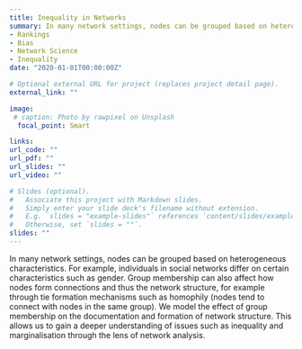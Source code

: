 ```yaml
---
title: Inequality in Networks
summary: In many network settings, nodes can be grouped based on heterogeneous characteristics. For example, individuals in social networks differ on certain characteristics such as gender. Group membership can also affect how nodes form connections and thus the network structure, for example through tie formation mechanisms such as homophily (nodes tend to connect with nodes in the same group). We model the effect of group membership on the documentation and formation of network structure. This allows us to gain a deeper understanding of issues such as inequality and marginalisation through the lens of network analysis.tags:
- Rankings
- Bias
- Network Science
- Inequality
date: "2020-01-01T00:00:00Z"

# Optional external URL for project (replaces project detail page).
external_link: ""

image:
 # caption: Photo by rawpixel on Unsplash
  focal_point: Smart

links:
url_code: ""
url_pdf: ""
url_slides: ""
url_video: ""

# Slides (optional).
#   Associate this project with Markdown slides.
#   Simply enter your slide deck's filename without extension.
#   E.g. `slides = "example-slides"` references `content/slides/example-slides.md`.
#   Otherwise, set `slides = ""`.
slides: ""
---
```


In many network settings, nodes can be grouped based on heterogeneous characteristics. For example, individuals in social networks differ on certain characteristics such as gender. Group membership can also affect how nodes form connections and thus the network structure, for example through tie formation mechanisms such as homophily (nodes tend to connect with nodes in the same group). We model the effect of group membership on the documentation and formation of network structure. This allows us to gain a deeper understanding of issues such as inequality and marginalisation through the lens of network analysis.